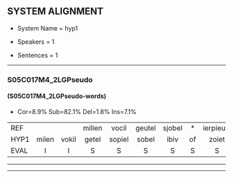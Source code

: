
## SYSTEM ALIGNMENT

- System Name = hyp1

- Speakers = 1

- Sentences = 1

---

### S05C017M4_2LGPseudo

#### (S05C017M4_2LGPseudo-words)

- Cor=8.9%	Sub=82.1%	Del=1.8%	Ins=7.1%

|  |  |  |  |  |  |  |  |  |  |  |  |  |  |  |  |  |  |  |  |  |  |  |  |  |  |  |  |  |  |  |  |  |  |  |  |  |  |  |  |  |  |  |  |  |  |  |  |  |  |  |  |  |  |  |  |  |
|:--- |:---:|:---:|:---:|:---:|:---:|:---:|:---:|:---:|:---:|:---:|:---:|:---:|:---:|:---:|:---:|:---:|:---:|:---:|:---:|:---:|:---:|:---:|:---:|:---:|:---:|:---:|:---:|:---:|:---:|:---:|:---:|:---:|:---:|:---:|:---:|:---:|:---:|:---:|:---:|:---:|:---:|:---:|:---:|:---:|:---:|:---:|:---:|:---:|:---:|:---:|:---:|:---:|:---:|:---:|:---:|:---:|
| REF |  |  | millen | vocil | geutel | sjobel | * | ierpieuw | walaan | * | erke | * | haweel | * | saarweng | * | gevicht |  | eemde | bepoud | orstalk | veten | gefouw | * | vurpaand | nizung | fiewon | kneurem | * | vawaai | * | strellen | zwieten | foetbans | * | oonste | muider |  | grijnken | schielstaug | prilsood | vloender | milste | veurder | kloeien | ulen | * | orponk | schodig | ijpo | * | menuur | spreikje | hiffreeuw | * | wooien |
| HYP1 | milen | vokil | getel | sopiel | sobel | ibiv | of | zoiet | walan | eke | erke | ha | howin | s | sarwin | geva | gevicht | emen | dev | bepaalde | orstal | veten |  | fuf | urben | m | kn | rum | rum | valwy | stel | strellen | witen | votbe | voetballes | onsta | muider | grinken | sheel | storg | bril | shoot | der | me | te | v | d | a | oron | shodig | eppel | ne | r | spreke | hifverrijn | woien |
| EVAL | I | I | S | S | S | S | S | S | S | S |  | S | S | S | S | S |  | I | S | S | S |  | D | S | S | S | S | S | S | S | S |  | S | S | S | S |  | I | S | S | S | S | S | S | S | S | S | S | S | S | S | S | S | S | S | S |
---

---
